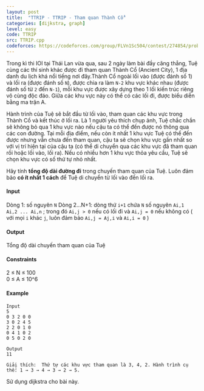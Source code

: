 ```yaml
---
layout: post
title:  "TTRIP - TTRIP - Tham quan Thành Cổ"
categories: [dijkstra, graph]
level: easy
code: TTRIP
src: TTRIP.cpp
codeforces: https://codeforces.com/group/FLVn1Sc504/contest/274854/problem/D
---
```



Trong kì thi IOI tại Thái Lan vừa qua, sau 2 ngày làm bài đầy căng thẳng, Tuệ cùng các thí sinh khác được đi tham quan Thành Cổ (Ancient City), 1 địa danh du lịch khá nổi tiếng nơi đây.Thành Cổ ngoài lối vào (được đánh số 1) và lối ra (được đánh số `N`), được chia ra làm `N-2` khu vực khác nhau (được đánh số từ `2` đến `N-1`), mỗi khu vực được xây dựng theo 1 lối kiến trúc riêng vô cùng độc đáo. Giữa các khu vực này có thể có các lối đi, được biểu diễn bằng ma trận A.

Hành trình của Tuệ sẽ bắt đầu từ lối vào, tham quan các khu vực trong Thành Cổ và kết thúc ở lối ra. Là 1 người yêu thích chụp ảnh, Tuệ chắc chắn sẽ không bỏ qua 1 khu vực nào nếu cậu ta có thể đến được nó thông qua các con đường. Tại mỗi địa điểm, nếu còn ít nhất 1 khu vực Tuệ có thể đến được nhưng vẫn chưa đến tham quan, cậu ta sẽ chọn khu vực gần nhất so với vị trí hiện tại của cậu ta (có thể di chuyển qua các khu vực đã tham quan rồi hoặc lối vào, lối ra). Nếu có nhiều hơn 1 khu vực thỏa yêu cầu, Tuệ sẽ chọn khu vực có số thứ tự nhỏ nhất.

Hãy tính **tổng độ dài đường đi** trong chuyến tham quan của Tuệ. Luôn đảm bảo **có ít nhất 1 cách** để Tuệ di chuyển từ lối vào đến lối ra.

#### Input

Dòng 1: số nguyên `N`
Dòng 2...N+1: dòng thứ `i+1` chứa `N` số nguyên `Ai,1 Ai,2 ... Ai,n` ; trong đó `Ai,j > 0` nếu có lối đi và `Ai,j = 0` nếu không có ( với mọi `i` khác `j`, luôn đảm bảo `Ai,j = Aj,i` và `Ai,i = 0` )

#### Output

Tổng độ dài chuyến tham quan của Tuệ

#### Constraints

2 ≤ N ≤ 100  
0 ≤ A ≤ 10^6

#### Example

```
Input  
5  
0 3 2 0 0  
3 0 2 4 5  
2 2 0 1 0  
0 4 1 0 2  
0 5 0 2 0  
  
Output
11  
  
Giải thích:  Thứ tự các khu vực tham quan là 3, 4, 2. Hành trình cụ thể: 1 → 3 → 4 → 3 → 2 → 5.
```

<!--more-->

Sử dụng dijkstra cho bài này.
